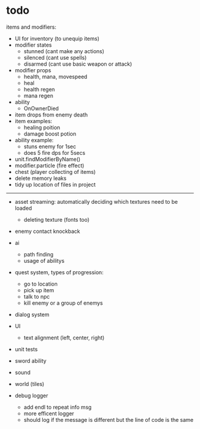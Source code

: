 # todo

items and modifiers:
* UI for inventory (to unequip items)
* modifier states
  * stunned (cant make any actions)
  * silenced (cant use spells)
  * disarmed (cant use basic weapon or attack)
* modifier props
  * health, mana, movespeed
  * heal
  * health regen
  * mana regen
 * ability
   * OnOwnerDied
* item drops from enemy death
* item examples:
  * healing poition
  * damage boost potion
* ability example:
  * stuns enemy for 1sec
  * does 5 fire dps for 5secs
* unit.findModifierByName()
* modifier.particle  (fire effect)
* chest (player collecting of items)
* delete memory leaks
* tidy up location of files in project

---


* asset streaming: automatically deciding which textures need to be loaded
  * deleting texture (fonts too)
* enemy contact knockback
* ai
  * path finding
  * usage of abilitys
* quest system, types of progression:
  * go to location
  * pick up item
  * talk to npc
  * kill enemy or a group of enemys
* dialog system


* UI
  * text alignment (left, center, right)
	
* unit tests
* sword ability
* sound
* world (tiles)


* debug logger
  * add endl to repeat info msg
  * more efficent logger
  * should log if the message is different but the line of code is the same
 
